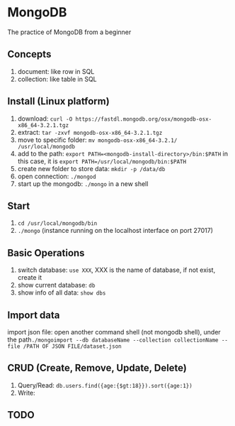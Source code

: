 # MongoDB

The practice of MongoDB from a beginner

## Concepts
1. document: like row in SQL
2. collection: like table in SQL

## Install (Linux platform)
1. download: `curl -O https://fastdl.mongodb.org/osx/mongodb-osx-x86_64-3.2.1.tgz`
2. extract: `tar -zxvf mongodb-osx-x86_64-3.2.1.tgz`
3. move to specific folder: `mv mongodb-osx-x86_64-3.2.1/ /usr/local/mongodb`
4. add to the path: `export PATH=<mongodb-install-directory>/bin:$PATH`
in this case, it is `export PATH=/usr/local/mongodb/bin:$PATH`
5. create new folder to store data: `mkdir -p /data/db`
6. open connection: `./mongod`
7. start up the mongodb: `./mongo` in a new shell

## Start
1. `cd /usr/local/mongodb/bin`
2. `./mongo` (instance running on the localhost interface on port 27017)

## Basic Operations
1. switch database: `use XXX`, XXX is the name of database, if not exist, create it
2. show current database: `db`
3. show info of all data: `show dbs`

## Import data
import json file: open another command shell (not mongodb shell), under the path`./mongoimport --db databaseName --collection collectionName --file /PATH OF JSON FILE/dataset.json`

## CRUD (Create, Remove, Update, Delete)
1. Query/Read: `db.users.find({age:{$gt:18}}).sort({age:1})`
2. Write: 


## TODO
